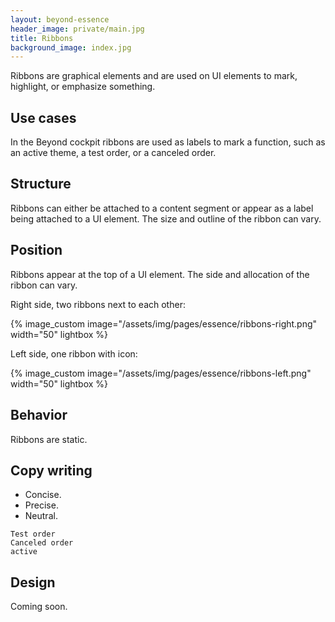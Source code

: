 ```yaml
---
layout: beyond-essence
header_image: private/main.jpg
title: Ribbons
background_image: index.jpg
---
```


Ribbons are graphical elements and are used on UI elements to mark, highlight, or emphasize something.

## Use cases

In the Beyond cockpit ribbons are used as labels to mark a function, such as an active theme, a test order, or a canceled order.

## Structure

Ribbons can either be attached to a content segment or appear as a label being attached to a UI element.
The size and outline of the ribbon can vary.

## Position

Ribbons appear at the top of a UI element.
The side and allocation of the ribbon can vary.

Right side, two ribbons next to each other:

{% image_custom image="/assets/img/pages/essence/ribbons-right.png"  width="50" lightbox %}

Left side, one ribbon with icon:

{% image_custom image="/assets/img/pages/essence/ribbons-left.png"  width="50" lightbox %}

## Behavior

Ribbons are static.

## Copy writing

* Concise.
* Precise.
* Neutral.

```
Test order
Canceled order
active
```

## Design

Coming soon.